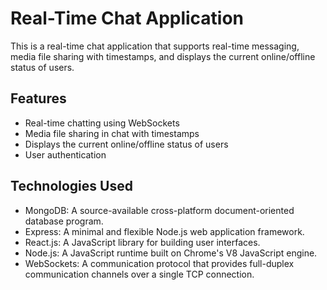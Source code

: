 # Real-Time Chat Application

This is a real-time chat application that supports real-time messaging, media file sharing with timestamps, and displays the current online/offline status of users.

## Features

- Real-time chatting using WebSockets
- Media file sharing in chat with timestamps
- Displays the current online/offline status of users
- User authentication

## Technologies Used

- MongoDB: A source-available cross-platform document-oriented database program.
- Express: A minimal and flexible Node.js web application framework.
- React.js: A JavaScript library for building user interfaces.
- Node.js: A JavaScript runtime built on Chrome's V8 JavaScript engine.
- WebSockets: A communication protocol that provides full-duplex communication channels over a single TCP connection.


